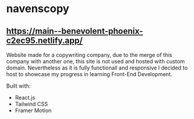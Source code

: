 # navenscopy

## https://main--benevolent-phoenix-c2ec95.netlify.app/

Website made for a copywriting company, due to the merge of this company with another one, this site is not used and hosted with custom domain. Nevertheless as it is fully functionall and responsive I decided to host to showcase my progress in learning Front-End Development.

Built with:
  - React.js
  - Tailwind CSS
  - Framer Motion
